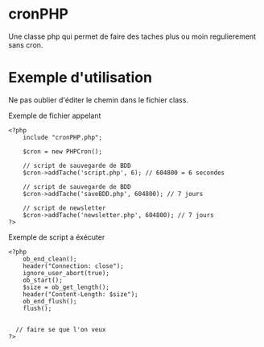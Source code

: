 cronPHP
=======

Une classe php qui permet de faire des taches plus ou moin regulierement sans cron.

Exemple d'utilisation
====

Ne pas oublier d'éditer le chemin dans le fichier class.

Exemple de fichier appelant
```
<?php
	include "cronPHP.php";

	$cron = new PHPCron();

	// script de sauvegarde de BDD
	$cron->addTache('script.php', 6); // 604800 = 6 secondes

	// script de sauvegarde de BDD
	$cron->addTache('saveBDD.php', 604800); // 7 jours

	// script de newsletter
	$cron->addTache('newsletter.php', 604800); // 7 jours
?>
```


Exemple de script a éxécuter
```
<?php
	ob_end_clean();
	header("Connection: close");
	ignore_user_abort(true);
	ob_start();
	$size = ob_get_length();
	header("Content-Length: $size");
	ob_end_flush(); 
	flush();


  // faire se que l'on veux 
?>
```
